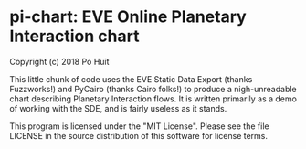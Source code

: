# pi-chart: EVE Online Planetary Interaction chart
Copyright (c) 2018 Po Huit

This little chunk of code uses the EVE Static Data Export
(thanks Fuzzworks!) and PyCairo (thanks Cairo folks!) to
produce a nigh-unreadable chart describing Planetary
Interaction flows. It is written primarily as a demo of
working with the SDE, and is fairly useless as it stands.

This program is licensed under the "MIT License".  Please
see the file LICENSE in the source distribution of this
software for license terms.
